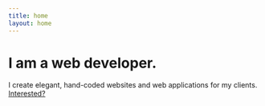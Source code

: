 ```yaml
---
title: home
layout: home
---
```


<h1><span class="element">I am a web developer.</span></h1>

I create elegant, hand-coded websites and web applications for my clients. [Interested?](/about-me)